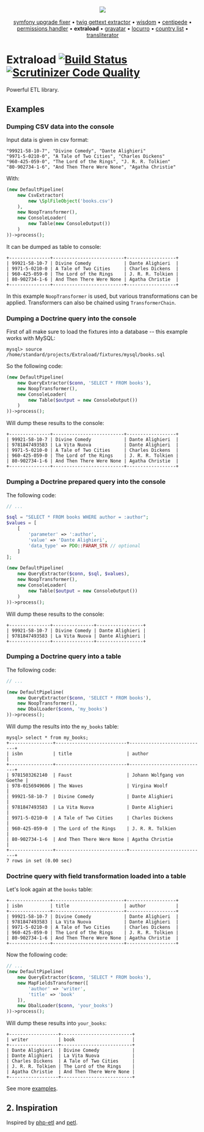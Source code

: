 <h3 align="center">
    <a href="https://github.com/umpirsky">
        <img src="https://farm2.staticflickr.com/1709/25098526884_ae4d50465f_o_d.png" />
    </a>
</h3>
<p align="center">
  <a href="https://github.com/umpirsky/Symfony-Upgrade-Fixer">symfony upgrade fixer</a> &bull;
  <a href="https://github.com/umpirsky/Twig-Gettext-Extractor">twig gettext extractor</a> &bull;
  <a href="https://github.com/umpirsky/wisdom">wisdom</a> &bull;
  <a href="https://github.com/umpirsky/centipede">centipede</a> &bull;
  <a href="https://github.com/umpirsky/PermissionsHandler">permissions handler</a> &bull;
  <b>extraload</b> &bull;
  <a href="https://github.com/umpirsky/Gravatar">gravatar</a> &bull;
  <a href="https://github.com/umpirsky/locurro">locurro</a> &bull;
  <a href="https://github.com/umpirsky/country-list">country list</a> &bull;
  <a href="https://github.com/umpirsky/Transliterator">transliterator</a>
</p>

# Extraload [![Build Status](https://travis-ci.org/umpirsky/Extraload.svg?branch=master)](https://travis-ci.org/umpirsky/Extraload) [![Scrutinizer Code Quality](https://scrutinizer-ci.com/g/umpirsky/Extraload/badges/quality-score.png?b=master)](https://scrutinizer-ci.com/g/umpirsky/Extraload/?branch=master)

Powerful ETL library.


## Examples

### Dumping CSV data into the console

Input data is given in csv format:
```csv
"99921-58-10-7", "Divine Comedy", "Dante Alighieri"
"9971-5-0210-0", "A Tale of Two Cities", "Charles Dickens"
"960-425-059-0", "The Lord of the Rings", "J. R. R. Tolkien"
"80-902734-1-6", "And Then There Were None", "Agatha Christie"
```
With:
```php
(new DefaultPipeline(
    new CsvExtractor(
        new \SplFileObject('books.csv')
    ),
    new NoopTransformer(),
    new ConsoleLoader(
        new Table(new ConsoleOutput())
    )
))->process();
```
It can be dumped as table to console:
```
+---------------+--------------------------+------------------+
| 99921-58-10-7 | Divine Comedy            | Dante Alighieri  |
| 9971-5-0210-0 | A Tale of Two Cities     | Charles Dickens  |
| 960-425-059-0 | The Lord of the Rings    | J. R. R. Tolkien |
| 80-902734-1-6 | And Then There Were None | Agatha Christie  |
+---------------+--------------------------+------------------+
```
In this example `NoopTransformer` is used, but various transformations can be applied. Transformers can also be chained using `TransformerChain`.

### Dumping a Doctrine query into the console

First of all make sure to load the fixtures into a database -- this example works with MySQL:

    mysql> source /home/standard/projects/Extraload/fixtures/mysql/books.sql

So the following code:

```php
(new DefaultPipeline(
    new QueryExtractor($conn, 'SELECT * FROM books'),
    new NoopTransformer(),
    new ConsoleLoader(
        new Table($output = new ConsoleOutput())
    )
))->process();
```

Will dump these results to the console:

    +---------------+--------------------------+------------------+
    | 99921-58-10-7 | Divine Comedy            | Dante Alighieri  |
    | 9781847493583 | La Vita Nuova            | Dante Alighieri  |
    | 9971-5-0210-0 | A Tale of Two Cities     | Charles Dickens  |
    | 960-425-059-0 | The Lord of the Rings    | J. R. R. Tolkien |
    | 80-902734-1-6 | And Then There Were None | Agatha Christie  |
    +---------------+--------------------------+------------------+

### Dumping a Doctrine prepared query into the console

The following code:

```php
// ...

$sql = "SELECT * FROM books WHERE author = :author";
$values = [
    [
        'parameter' => ':author',
        'value' => 'Dante Alighieri',
        'data_type' => PDO::PARAM_STR // optional
    ]
];

(new DefaultPipeline(
    new QueryExtractor($conn, $sql, $values),
    new NoopTransformer(),
    new ConsoleLoader(
        new Table($output = new ConsoleOutput())
    )
))->process();
```

Will dump these results to the console:

    +---------------+---------------+-----------------+
    | 99921-58-10-7 | Divine Comedy | Dante Alighieri |
    | 9781847493583 | La Vita Nuova | Dante Alighieri |
    +---------------+---------------+-----------------+

### Dumping a Doctrine query into a table

The following code:

```php
// ...

(new DefaultPipeline(
    new QueryExtractor($conn, 'SELECT * FROM books'),
    new NoopTransformer(),
    new DbalLoader($conn, 'my_books')
))->process();
```

Will dump the results into the `my_books` table:

    mysql> select * from my_books;
    +----------------+--------------------------+----------------------------+
    | isbn           | title                    | author                     |
    +----------------+--------------------------+----------------------------+
    | 9781503262140  | Faust                    | Johann Wolfgang von Goethe |
    | 978-0156949606 | The Waves                | Virgina Woolf              |
    | 99921-58-10-7  | Divine Comedy            | Dante Alighieri            |
    | 9781847493583  | La Vita Nuova            | Dante Alighieri            |
    | 9971-5-0210-0  | A Tale of Two Cities     | Charles Dickens            |
    | 960-425-059-0  | The Lord of the Rings    | J. R. R. Tolkien           |
    | 80-902734-1-6  | And Then There Were None | Agatha Christie            |
    +----------------+--------------------------+----------------------------+
    7 rows in set (0.00 sec)

### Doctrine query with field transformation loaded into a table

Let's look again at the `books` table:

    +---------------+--------------------------+------------------+
    | isbn          | title                    | author           |
    +---------------+--------------------------+------------------+
    | 99921-58-10-7 | Divine Comedy            | Dante Alighieri  |
    | 9781847493583 | La Vita Nuova            | Dante Alighieri  |
    | 9971-5-0210-0 | A Tale of Two Cities     | Charles Dickens  |
    | 960-425-059-0 | The Lord of the Rings    | J. R. R. Tolkien |
    | 80-902734-1-6 | And Then There Were None | Agatha Christie  |
    +---------------+--------------------------+------------------+

Now the following code:

```php
// ...
(new DefaultPipeline(
    new QueryExtractor($conn, 'SELECT * FROM books'),
    new MapFieldsTransformer([
        'author' => 'writer',
        'title' => 'book'
    ]),
    new DbalLoader($conn, 'your_books')
))->process();
```

Will dump these results into `your_books`:

    +------------------+--------------------------+
    | writer           | book                     |
    +------------------+--------------------------+
    | Dante Alighieri  | Divine Comedy            |
    | Dante Alighieri  | La Vita Nuova            |
    | Charles Dickens  | A Tale of Two Cities     |
    | J. R. R. Tolkien | The Lord of the Rings    |
    | Agatha Christie  | And Then There Were None |
    +------------------+--------------------------+

See more [examples](https://github.com/umpirsky/Extraload/tree/master/examples).

## 2. Inspiration

Inspired by [php-etl](https://github.com/docteurklein/php-etl) and [petl](https://github.com/alimanfoo/petl).

